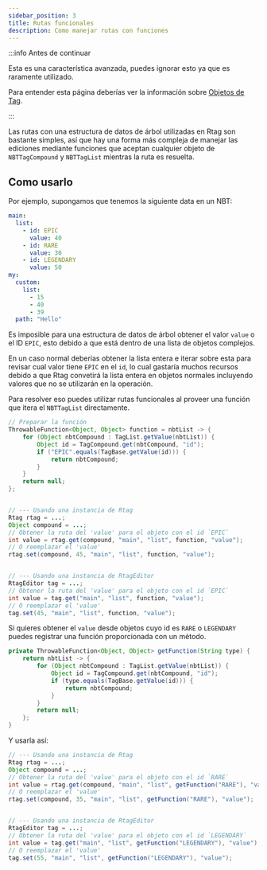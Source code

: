 ```yaml
---
sidebar_position: 3
title: Rutas funcionales
description: Como manejar rutas con funciones
---
```


:::info Antes de continuar

Esta es una característica avanzada, puedes ignorar esto ya que es raramente utilizado.

Para entender esta página deberías ver la información sobre [Objetos de Tag](../advanced/tags.md).

:::


Las rutas con una estructura de datos de árbol utilizadas en Rtag son bastante simples, así que hay una forma más compleja de manejar las ediciones mediante funciones que aceptan cualquier objeto de `NBTTagCompound` y `NBTTagList` mientras la ruta es resuelta.

## Como usarlo

Por ejemplo, supongamos que tenemos la siguiente data en un NBT:

```yaml
main:
  list:
  	- id: EPIC
  	  value: 40
  	- id: RARE
  	  value: 30
  	- id: LEGENDARY
  	  value: 50
my:
  custom:
  	list:
  	  - 15
  	  - 40
  	  - 39
  path: "Hello"
```

Es imposible para una estructura de datos de árbol obtener el valor `value` o el ID `EPIC`, esto debido a que está dentro de una lista de objetos complejos.

En un caso normal deberías obtener la lista entera e iterar sobre esta para revisar cual valor tiene `EPIC` en el `id`, lo cual gastaría muchos recursos debido a que Rtag convetirá la lista entera en objetos normales incluyendo valores que no se utilizarán en la operación.

Para resolver eso puedes utilizar rutas funcionales al proveer una función que itera el `NBTTagList` directamente.

```java
// Preparar la función
ThrowableFunction<Object, Object> function = nbtList -> {
	for (Object nbtCompound : TagList.getValue(nbtList)) {
		Object id = TagCompound.get(nbtCompound, "id");
		if ("EPIC".equals(TagBase.getValue(id))) {
			return nbtCompound;
		}
	}
	return null;
};


// --- Usando una instancia de Rtag
Rtag rtag = ...;
Object compound = ...;
// Obtener la ruta del 'value' para el objeto con el id `EPIC`
int value = rtag.get(compound, "main", "list", function, "value");
// O reemplazar el 'value'
rtag.set(compound, 45, "main", "list", function, "value");


// --- Usando una instancia de RtagEditor
RtagEditor tag = ...;
// Obtener la ruta del 'value' para el objeto con el id `EPIC`
int value = tag.get("main", "list", function, "value");
// O reemplazar el 'value'
tag.set(45, "main", "list", function, "value");
```

Si quieres obtener el `value` desde objetos cuyo id es `RARE` o `LEGENDARY` puedes registrar una función proporcionada con un método.

```java
private ThrowableFunction<Object, Object> getFunction(String type) {
	return nbtList -> {
		for (Object nbtCompound : TagList.getValue(nbtList)) {
			Object id = TagCompound.get(nbtCompound, "id");
			if (type.equals(TagBase.getValue(id))) {
				return nbtCompound;
			}
		}
		return null;
	};
}
```

Y usarla así:

```java
// --- Usando una instancia de Rtag
Rtag rtag = ...;
Object compound = ...;
// Obtener la ruta del 'value' para el objeto con el id `RARE`
int value = rtag.get(compound, "main", "list", getFunction("RARE"), "value");
// O reemplazar el 'value'
rtag.set(compound, 35, "main", "list", getFunction("RARE"), "value");


// --- Usando una instancia de RtagEditor
RtagEditor tag = ...;
// Obtener la ruta del 'value' para el objeto con el id `LEGENDARY`
int value = tag.get("main", "list", getFunction("LEGENDARY"), "value");
// O reemplazar el 'value'
tag.set(55, "main", "list", getFunction("LEGENDARY"), "value");
```